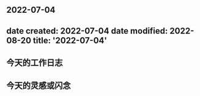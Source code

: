 2022-07-04
---
date created: 2022-07-04
date modified: 2022-08-20
title: '2022-07-04'
---

## 今天的工作日志

## 今天的灵感或闪念
